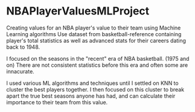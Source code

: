 # NBAPlayerValuesMLProject
Creating values for an NBA player's value to their team using Machine Learning algorithms
Use dataset from basketball-reference containing player's total statistics as well as advanced stats for their careers dating back to 1948. 

I focused on the seasons in the "recent" era of NBA basketball. (1975 and on)
There are not consistent statistics before this era and often some are innacurate. 

I used various ML algorithms and techniques until I settled on KNN to cluster the best players together. I then focused on this cluster to break apart the true best seasons anyone has had, and can calculate their importance to their team from this value. 

